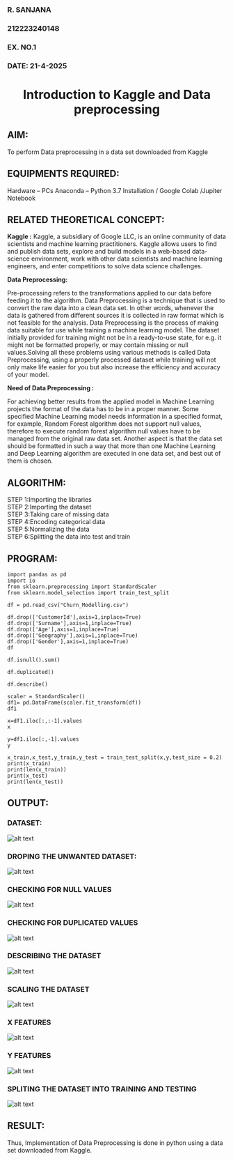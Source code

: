 <H3>R. SANJANA</H3>
<H3>212223240148</H3>
<H3>EX. NO.1</H3>
<H3>DATE: 21-4-2025     </H3>
<H1 ALIGN =CENTER> Introduction to Kaggle and Data preprocessing</H1>

## AIM:

To perform Data preprocessing in a data set downloaded from Kaggle

## EQUIPMENTS REQUIRED:
Hardware – PCs
Anaconda – Python 3.7 Installation / Google Colab /Jupiter Notebook

## RELATED THEORETICAL CONCEPT:

**Kaggle :**
Kaggle, a subsidiary of Google LLC, is an online community of data scientists and machine learning practitioners. Kaggle allows users to find and publish data sets, explore and build models in a web-based data-science environment, work with other data scientists and machine learning engineers, and enter competitions to solve data science challenges.

**Data Preprocessing:**

Pre-processing refers to the transformations applied to our data before feeding it to the algorithm. Data Preprocessing is a technique that is used to convert the raw data into a clean data set. In other words, whenever the data is gathered from different sources it is collected in raw format which is not feasible for the analysis.
Data Preprocessing is the process of making data suitable for use while training a machine learning model. The dataset initially provided for training might not be in a ready-to-use state, for e.g. it might not be formatted properly, or may contain missing or null values.Solving all these problems using various methods is called Data Preprocessing, using a properly processed dataset while training will not only make life easier for you but also increase the efficiency and accuracy of your model.

**Need of Data Preprocessing :**

For achieving better results from the applied model in Machine Learning projects the format of the data has to be in a proper manner. Some specified Machine Learning model needs information in a specified format, for example, Random Forest algorithm does not support null values, therefore to execute random forest algorithm null values have to be managed from the original raw data set.
Another aspect is that the data set should be formatted in such a way that more than one Machine Learning and Deep Learning algorithm are executed in one data set, and best out of them is chosen.


## ALGORITHM:
STEP 1:Importing the libraries<BR>
STEP 2:Importing the dataset<BR>
STEP 3:Taking care of missing data<BR>
STEP 4:Encoding categorical data<BR>
STEP 5:Normalizing the data<BR>
STEP 6:Splitting the data into test and train<BR>

##  PROGRAM:
```
import pandas as pd
import io
from sklearn.preprocessing import StandardScaler
from sklearn.model_selection import train_test_split

df = pd.read_csv("Churn_Modelling.csv")

df.drop(['CustomerId'],axis=1,inplace=True)
df.drop(['Surname'],axis=1,inplace=True)
df.drop(['Age'],axis=1,inplace=True)
df.drop(['Geography'],axis=1,inplace=True)
df.drop(['Gender'],axis=1,inplace=True)
df

df.isnull().sum()

df.duplicated()

df.describe()

scaler = StandardScaler()
df1= pd.DataFrame(scaler.fit_transform(df))
df1

x=df1.iloc[:,:-1].values
x

y=df1.iloc[:,-1].values
y

x_train,x_test,y_train,y_test = train_test_split(x,y,test_size = 0.2)
print(x_train)
print(len(x_train))
print(x_test)
print(len(x_test))
```



## OUTPUT:

### DATASET:
![alt text](image.png)

### DROPING THE UNWANTED DATASET:
![alt text](image-1.png)

### CHECKING FOR NULL VALUES
![alt text](image-2.png)

### CHECKING FOR DUPLICATED VALUES
![alt text](image-3.png)

### DESCRIBING THE DATASET
![alt text](image-4.png)

### SCALING THE DATASET
![alt text](image-5.png)

### X FEATURES
![alt text](image-6.png)

### Y FEATURES
![alt text](image-7.png)

### SPLITING THE DATASET INTO TRAINING AND TESTING
![alt text](image-8.png)

## RESULT:
Thus, Implementation of Data Preprocessing is done in python  using a data set downloaded from Kaggle.



